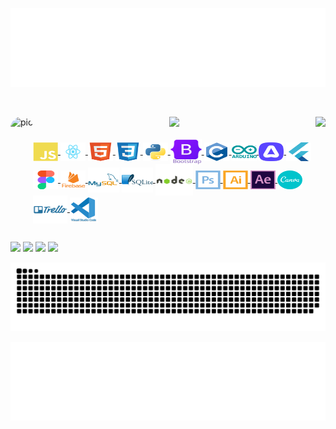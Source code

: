 <p align="top">
<img src="header.svg" />
</p>

&nbsp;


<div align="center">
  <a href="https://github.com/hackerxxx1">
    <img align="left" alt="pic" height="130" style="border-radius:50px;" src="https://w7.pngwing.com/pngs/310/121/png-transparent-ichigo-kurosaki-zangetsu-byakuya-kuchiki-hollow-bleach-ichigo-kurosaki-white-black-hair-monochrome.png">
  <img  height="150em" src="https://github-readme-stats.vercel.app/api?username=hackerxxx1&show_icons=true&theme=tokyonight&include_all_commits=true&count_private=true"/>
  <img align="right" height="150em"  src="https://github-readme-stats.vercel.app/api/top-langs/?username=hackerxxx1&layout=compact&langs_count=7&theme=tokyonight"/>
</div>
    
<div style="display: inline_block"><br>
  <img align="center" alt="Js" height="30" width="40" src="https://raw.githubusercontent.com/devicons/devicon/master/icons/javascript/javascript-plain.svg">
  <img align="center" alt="React" height="30" width="40"  src="logo.svg">
  <img align="center" alt="HTML" height="30" width="40" src="https://raw.githubusercontent.com/devicons/devicon/master/icons/html5/html5-original.svg">
  <img align="center" alt="CSS" height="30" width="40" src="https://raw.githubusercontent.com/devicons/devicon/master/icons/css3/css3-original.svg">
  <img align="center" alt="Python" height="30" width="40" src="https://raw.githubusercontent.com/devicons/devicon/master/icons/python/python-original.svg">
  <img align="center" alt="bootstrap" height="40" width="50" src="https://raw.githubusercontent.com/devicons/devicon/master/icons/bootstrap/bootstrap-original-wordmark.svg">
  <img align="center" alt="C" height="30" width="40" src="https://raw.githubusercontent.com/devicons/devicon/master/icons/c/c-original.svg">
  <img align="center" alt="android" height="30" width="40" src="https://raw.githubusercontent.com/devicons/devicon/master/icons/arduino/arduino-original-wordmark.svg">
  <img align="center" alt="adonis" height="30" width="40" src="https://raw.githubusercontent.com/devicons/devicon/master/icons/adonisjs/adonisjs-original.svg">
  <img align="center" alt="flutter" height="30" width="40" src="https://raw.githubusercontent.com/devicons/devicon/master/icons/flutter/flutter-original.svg">
  <img align="center" alt="figma" height="30" width="40" src="https://raw.githubusercontent.com/devicons/devicon/master/icons/figma/figma-original.svg">
  <img align="center" alt="firebase" height="30" width="40" src="https://raw.githubusercontent.com/devicons/devicon/master/icons/firebase/firebase-plain-wordmark.svg">
  <img align="center" alt="mysql" height="40" width="50" src="https://raw.githubusercontent.com/devicons/devicon/master/icons/mysql/mysql-original-wordmark.svg">
  <img align="center" alt="Sqlite3" height="40" width="50" src="https://raw.githubusercontent.com/devicons/devicon/master/icons/sqlite/sqlite-original-wordmark.svg">
  <img align="center" alt="node" height="50" width="60" src="https://raw.githubusercontent.com/devicons/devicon/master/icons/nodejs/nodejs-original-wordmark.svg">
  <img align="center" alt="photoshop" height="30" width="40" src="https://raw.githubusercontent.com/devicons/devicon/master/icons/photoshop/photoshop-line.svg">
  <img align="center" alt="illustrator" height="30" width="40" src="https://raw.githubusercontent.com/devicons/devicon/master/icons/illustrator/illustrator-line.svg">
  <img align="center" alt="aftereffetcs" height="30" width="40" src="https://raw.githubusercontent.com/devicons/devicon/master/icons/aftereffects/aftereffects-original.svg">
  <img align="center" alt="canva" height="30" width="40" src="https://raw.githubusercontent.com/devicons/devicon/master/icons/canva/canva-original.svg">
  <img align="center" alt="trello" height="45" width="55" src="https://raw.githubusercontent.com/devicons/devicon/master/icons/trello/trello-plain-wordmark.svg">
  <img align="center" alt="vscode" height="40" width="45" src="https://raw.githubusercontent.com/devicons/devicon/master/icons/vscode/vscode-original-wordmark.svg">
  
</div>
  
  ##
 
<div> 
  <a href="https://www.youtube.com/watch?v=dQw4w9WgXcQ" target="_blank"><img src="https://img.shields.io/badge/YouTube-FF0000?style=for-the-badge&logo=youtube&logoColor=white" target="_blank"></a>
 <a href="" target="_blank"><img src="https://img.shields.io/badge/Discord-7289DA?style=for-the-badge&logo=discord&logoColor=white" target="_blank"></a> 
  <a href = "mailto:mc.grsm2@gmail.com"><img src="https://img.shields.io/badge/-Gmail-%23333?style=for-the-badge&logo=gmail&logoColor=white" target="_blank"></a>
  <a href="https://www.linkedin.com/in/gabriel-r-737126136/" target="_blank"><img src="https://img.shields.io/badge/-LinkedIn-%230077B5?style=for-the-badge&logo=linkedin&logoColor=white" target="_blank"></a> 
 
  ![Snake animation](https://github.com/hackerxxx1/hackerxxx1/blob/output/github-contribution-grid-snake.svg)
 
</div>

<p align="top">
<img src="footer.svg" />
</p>

